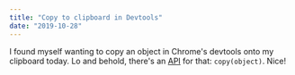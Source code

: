```yaml
---
title: "Copy to clipboard in Devtools"
date: "2019-10-28"
---
```


I found myself wanting to copy an object in Chrome's devtools onto my clipboard today. Lo and behold, there's an [API](https://developers.google.com/web/tools/chrome-devtools/console/utilities#copy) for that: `copy(object)`. Nice!
